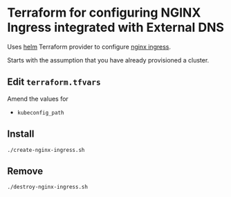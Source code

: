 # Terraform for configuring NGINX Ingress integrated with External DNS

Uses [helm](https://www.terraform.io/docs/providers/helm/index.html) Terraform provider to configure [nginx ingress](https://kubernetes.github.io/ingress-nginx/).

Starts with the assumption that you have already provisioned a cluster.

## Edit `terraform.tfvars`

Amend the values for

* `kubeconfig_path`

## Install

```
./create-nginx-ingress.sh
```

## Remove

```
./destroy-nginx-ingress.sh
```
